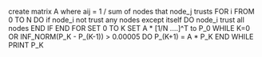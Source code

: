 create matrix A where aij = 1 / sum of nodes that node_j trusts
FOR i FROM 0 TO N DO
	if node_i not trust any nodes except itself DO
		node_i trust all nodes
	END IF
END FOR
SET 0 TO K
SET A * [1/N ....]^T to P_0
WHILE K=0 OR INF_NORM(P_K - P_(K-1)) > 0.00005 DO
	P_(K+1) = A * P_K
END WHILE
PRINT P_K